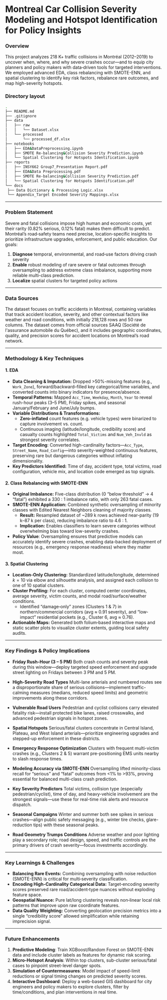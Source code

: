 # Montreal Car Collision Severity Modeling and Hotspot Identification for Policy Insights

### Overview

This project analyzes 218 K+ traffic collisions in Montréal (2012–2019) to uncover when, where, and why severe crashes occur—and to equip city planners and policy makers with data‐driven tools for targeted interventions. We employed advanced EDA, class rebalancing with SMOTE-ENN, and spatial clustering to identify key risk factors, rebalance rare outcomes, and map high-severity hotspots.

### Directory layout

   ```bash
.
├── README.md
├── .gitignore
├── data
│   ├── raw
│   │   └── Dataset.xlsx
│   └── processed
│       └── processed_df.xlsx
├── notebooks                          
│   ├── EDA&DataPreprocessing.ipynb
│   ├── SMOTE Re-balancing&Collision Severity Prediction.ipynb             
│   └── Spatial Clustering for Hotspots Identification.ipynb               
├── reports
│   ├── INSY662 Group7_Presentation Report.pdf
│   ├── EDA&Data Preprocessing.pdf
│   ├── SMOTE Re-balancing&Collision Severity Prediction.pdf
│   └── Spatial Clustering for Hotspots Identification.pdf
└── docs
    ├── Data Dictionary & Processing Logic.xlsx 
    └── Appendix_Target Encoded Severity Mappings.xlsx
 ```

----

### Problem Statement

Severe and fatal collisions impose high human and economic costs, yet their rarity (0.82% serious, 0.12% fatal) makes them difficult to predict. Montréal’s road‐safety teams need precise, location-specific insights to prioritize infrastructure upgrades, enforcement, and public education. Our goals:

1. **Diagnose** temporal, environmental, and road‐use factors driving crash severity
2. **Enable** robust modeling of rare severe or fatal outcomes through oversampling to address extreme class imbalance, supporting more reliable multi-class prediction.
4. **Localize** spatial clusters for targeted policy actions

----

### Data Sources

The dataset focuses on traffic accidents in Montreal, containing variables that track accident location, severity, and other contextual factors like weather and road conditions, with initially 218,128 rows and 50 raw columns. The dataset comes from official sources SAAQ (Société de l'assurance automobile du Québec), and it includes geographic coordinates, quality, and precision scores for accident locations on Montreal’s road network. 

----

### Methodology & Key Techniques

#### 1. EDA

* **Data Cleaning & Imputation:** Dropped >50%-missing features (e.g., `Work_Zone`), forward/backward–filled key categorical/time variables, and converted counts into binary indicators for presence/absence.&#x20;
* **Temporal Patterns:** Mapped `Acc_Time`, `Weekday`, `Month`, `Year` to reveal rush-hour peaks (3–5 PM), Friday spikes, and seasonal January/February and June/July bumps.
* **Variable Distributions & Transformations:**
  * **Zero-inflated** count features (e.g. vehicle types) were binarized to capture involvement vs. count.
  * Continuous imaging (latitude/longitude, credibility score) and casualty counts highlighted `Total_Victims` and `Num_Veh_Invld` as strongest severity correlates.
* **Target Encoding**: Converted high-cardinality factors—`Acc_Type`, `Street_Name`, `Road_Config`—into severity-weighted continuous features, preserving rare but dangerous categories without inflating dimensionality.
* **Key Predictors Identified:** Time of day, accident type, total victims, road configuration, vehicle mix, and location code emerged as top signals.&#x20;

#### 2. Class Rebalancing with SMOTE-ENN

* **Original Imbalance:** Five-class distribution (0 “below threshold” → 4 “fatal”) exhibited a 330 : 1 imbalance ratio, with only 263 fatal cases.
* **SMOTE-ENN Application:** Combined synthetic oversampling of minority classes with Edited Nearest Neighbors cleaning of majority classes.
  * **Result:** Resampled dataset of \~289 k rows achieved near-parity (19 k–87 k per class), reducing imbalance ratio to 4.6 : 1.
  * **Implication:** Enables classifiers to learn severe categories without overwhelming bias toward low-severity crashes.&#x20;
* **Policy Value**: Oversampling ensures that predictive models can accurately identify severe crashes, enabling data-backed deployment of resources (e.g., emergency response readiness) where they matter most.&#x20;
  
#### 3. Spatial Clustering

* **Location-Only Clustering:** Standardized latitude/longitude, determined $k=10$ via elbow and silhouette analysis, and assigned each collision to one of 10 spatial clusters.
* **Cluster Profiling:** For each cluster, computed center coordinates, average severity, victim counts, and modal road/surface/weather conditions.
  * Identified “damage‐only” zones (Clusters 1 & 7) in northern/commercial corridors (avg ≈ 0.91 severity), and “low‐impact” residential pockets (e.g., Cluster 6, avg ≈ 0.76).
* **Actionable Maps:** Generated both folium‐based interactive maps and static scatter plots to visualize cluster extents, guiding local safety audits.&#x20;

----

### Key Findings & Policy Implications

* **Friday Rush-Hour (3 – 5 PM)**
  Both crash counts and severity peak during this window—deploy targeted speed enforcement and upgrade street lighting on Fridays between 3 PM and 5 PM.

* **High-Severity Road Types**
  Multi-lane arterials and numbered routes see a disproportionate share of serious collisions—implement traffic-calming measures (medians, reduced speed limits) and geometric improvements along these corridors.

* **Vulnerable Road Users**
  Pedestrian and cyclist collisions carry elevated fatality risk—install protected bike lanes, raised crosswalks, and advanced pedestrian signals in hotspot zones.

* **Spatial Hotspots**
  Serious/fatal clusters concentrate in Central Island, Plateau, and West Island arterials—prioritize engineering upgrades and stepped-up enforcement in these districts.

* **Emergency Response Optimization**
  Clusters with frequent multi-victim crashes (e.g., Clusters 2 & 5) warrant pre-positioning EMS units nearby to slash response times.

* **Modeling Accuracy via SMOTE-ENN**
  Oversampling lifted minority-class recall for “serious” and “fatal” outcomes from <1% to >93%, proving essential for balanced multi-class crash prediction.

* **Key Severity Predictors**
  Total victims, collision type (especially pedestrian/cyclist), time of day, and heavy-vehicle involvement are the strongest signals—use these for real-time risk alerts and resource dispatch.

* **Seasonal Campaigns**
  Winter and summer both see spikes in serious crashes—align public safety messaging (e.g., winter tire checks, glare-reduction tips) with these seasonal peaks.

* **Road Geometry Trumps Conditions**
  Adverse weather and poor lighting play a secondary role; road design, speed, and traffic controls are the primary drivers of crash severity—focus investments accordingly.

----

### Key Learnings & Challenges

* **Balancing Rare Events:** Combining oversampling with noise reduction (SMOTE-ENN) is critical for multi‐severity classification.
* **Encoding High-Cardinality Categorical Data:** Target‐encoding severity scores preserved rare road/accident‐type nuances without exploding feature space.
* **Geospatial Nuance:** Pure lat/long clustering reveals non‐linear local risk patterns that improve upon raw coordinate features.
* **Data Quality Weighting:** Converting geolocation precision metrics into a single “credibility score” allowed simplification while retaining imprecision signal.

----

### Future Enhancements

1. **Predictive Modeling**: Train XGBoost/Random Forest on SMOTE-ENN data and include cluster labels as features for dynamic risk scoring.
2. **Micro-Hotspot Analysis**: Within top clusters, sub-cluster serious/fatal cases to pinpoint street-level danger spots.
3. **Simulation of Countermeasures**: Model impact of speed-limit reductions or signal timing changes on predicted severity scores.
4. **Interactive Dashboard**: Deploy a web-based GIS dashboard for city engineers and policy makers to explore clusters, filter by time/conditions, and plan interventions in real time.
